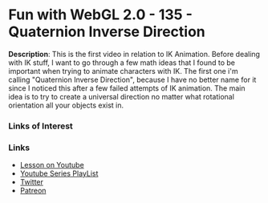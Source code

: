 # Fun with WebGL 2.0 - 135 - Quaternion Inverse Direction
**Description**:
This is the first video in relation to IK Animation. Before dealing with IK stuff, I want to
go through a few math ideas that I found to be important when trying to animate characters 
with IK. The first one i'm calling "Quaternion Inverse Direction", because I have no better
name for it since I noticed this after a few failed attempts of IK animation. The main idea
is to try to create a universal direction no matter what rotational orientation all your
objects exist in.

### Links of Interest


### Links
* [Lesson on Youtube](https://youtu.be/QF4Kk4KQoII)
* [Youtube Series PlayList](https://www.youtube.com/playlist?list=PLMinhigDWz6emRKVkVIEAaePW7vtIkaIF)
* [Twitter](https://twitter.com/SketchpunkLabs)
* [Patreon](https://www.patreon.com/sketchpunk)